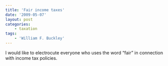 ```yaml
---
title: 'Fair income taxes'
date: '2009-05-07'
layout: post
categories:
    - taxation
tags:
    - 'William F. Buckley'
---
```


I would like to electrocute everyone who uses the word “fair” in connection with income tax policies.
